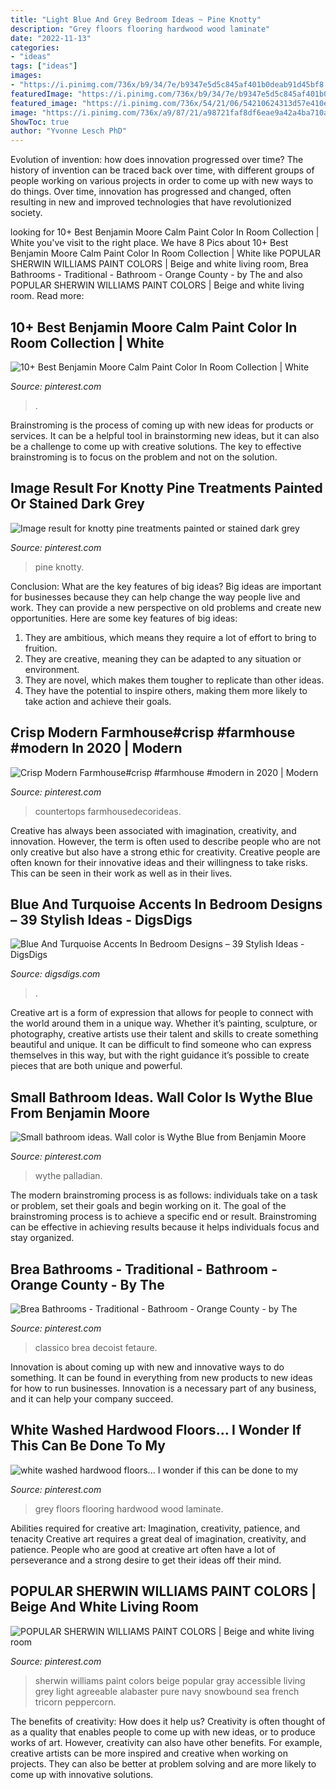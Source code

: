 ```yaml
---
title: "Light Blue And Grey Bedroom Ideas ~ Pine Knotty"
description: "Grey floors flooring hardwood wood laminate"
date: "2022-11-13"
categories:
- "ideas"
tags: ["ideas"]
images:
- "https://i.pinimg.com/736x/b9/34/7e/b9347e5d5c845af401b0deab91d45bf8.jpg"
featuredImage: "https://i.pinimg.com/736x/b9/34/7e/b9347e5d5c845af401b0deab91d45bf8.jpg"
featured_image: "https://i.pinimg.com/736x/54/21/06/54210624313d57e410ee2fa965da4352--grey-flooring-grey-washed-wood-floors.jpg?b=t"
image: "https://i.pinimg.com/736x/a9/87/21/a98721faf8df6eae9a42a4ba710ad074.jpg"
ShowToc: true
author: "Yvonne Lesch PhD"
---
```



Evolution of invention: how does innovation progressed over time?
The history of invention can be traced back over time, with different groups of people working on various projects in order to come up with new ways to do things. Over time, innovation has progressed and changed, often resulting in new and improved technologies that have revolutionized society.

	

		
looking for 10+ Best Benjamin Moore Calm Paint Color In Room Collection | White you've visit to the right place. We have 8 Pics about 10+ Best Benjamin Moore Calm Paint Color In Room Collection | White like POPULAR SHERWIN WILLIAMS PAINT COLORS | Beige and white living room, Brea Bathrooms - Traditional - Bathroom - Orange County - by The and also POPULAR SHERWIN WILLIAMS PAINT COLORS | Beige and white living room. Read more:
		
    
## 10+ Best Benjamin Moore Calm Paint Color In Room Collection | White

<img loading=lazy src="https://i.pinimg.com/736x/a9/87/21/a98721faf8df6eae9a42a4ba710ad074.jpg" onerror="this.onerror=null;this.src='https://tse4.mm.bing.net/th?id=OIP.KNZlyg_pcAe5VTKnemRFUgHaLH&amp;pid=15.1';" alt="10+ Best Benjamin Moore Calm Paint Color In Room Collection | White">

_Source: pinterest.com_

>. 

	

Brainstroming is the process of coming up with new ideas for products or services. It can be a helpful tool in brainstorming new ideas, but it can also be a challenge to come up with creative solutions. The key to effective brainstroming is to focus on the problem and not on the solution.

    
## Image Result For Knotty Pine Treatments Painted Or Stained Dark Grey

<img loading=lazy src="https://i.pinimg.com/736x/e9/21/a7/e921a7a395724f9dfe7ebe13d2a28dfd.jpg" onerror="this.onerror=null;this.src='https://tse4.mm.bing.net/th?id=OIP.ONkKkhNz41XXa2UzkT3KHAAAAA&amp;pid=15.1';" alt="Image result for knotty pine treatments painted or stained dark grey">

_Source: pinterest.com_

>pine knotty. 

	

Conclusion: What are the key features of big ideas?
Big ideas are important for businesses because they can help change the way people live and work. They can provide a new perspective on old problems and create new opportunities. Here are some key features of big ideas: 
1. They are ambitious, which means they require a lot of effort to bring to fruition. 
2. They are creative, meaning they can be adapted to any situation or environment. 
3. They are novel, which makes them tougher to replicate than other ideas. 
4. They have the potential to inspire others, making them more likely to take action and achieve their goals.

    
## Crisp Modern Farmhouse#crisp #farmhouse #modern In 2020 | Modern

<img loading=lazy src="https://i.pinimg.com/736x/b9/34/7e/b9347e5d5c845af401b0deab91d45bf8.jpg" onerror="this.onerror=null;this.src='https://tse1.mm.bing.net/th?id=OIP.epKt1OFTvWjkQuWJeDm0yQHaLH&amp;pid=15.1';" alt="Crisp Modern Farmhouse#crisp #farmhouse #modern in 2020 | Modern">

_Source: pinterest.com_

>countertops farmhousedecorideas. 

	

Creative has always been associated with imagination, creativity, and innovation. However, the term is often used to describe people who are not only creative but also have a strong ethic for creativity. Creative people are often known for their innovative ideas and their willingness to take risks. This can be seen in their work as well as in their lives.

    
## Blue And Turquoise Accents In Bedroom Designs – 39 Stylish Ideas - DigsDigs

<img loading=lazy src="https://www.digsdigs.com/photos/blue-and-turquoise-accents-in-bedrooms-22.jpg" onerror="this.onerror=null;this.src='https://tse2.mm.bing.net/th?id=OIP.qaP-4Zw4eHxswjmapOWepwAAAA&amp;pid=15.1';" alt="Blue And Turquoise Accents In Bedroom Designs – 39 Stylish Ideas - DigsDigs">

_Source: digsdigs.com_

>. 

	

Creative art is a form of expression that allows for people to connect with the world around them in a unique way. Whether it’s painting, sculpture, or photography, creative artists use their talent and skills to create something beautiful and unique. It can be difficult to find someone who can express themselves in this way, but with the right guidance it’s possible to create pieces that are both unique and powerful.

    
## Small Bathroom Ideas. Wall Color Is Wythe Blue From Benjamin Moore

<img loading=lazy src="https://i.pinimg.com/736x/df/0d/8c/df0d8c350dcd38ece840718502cddf07.jpg" onerror="this.onerror=null;this.src='https://tse4.mm.bing.net/th?id=OIP.1m7U96g9IsncMa465fY17QHaLH&amp;pid=15.1';" alt="Small bathroom ideas. Wall color is Wythe Blue from Benjamin Moore">

_Source: pinterest.com_

>wythe palladian. 

	

The modern brainstroming process is as follows: individuals take on a task or problem, set their goals and begin working on it. The goal of the brainstroming process is to achieve a specific end or result. Brainstroming can be effective in achieving results because it helps individuals focus and stay organized.

    
## Brea Bathrooms - Traditional - Bathroom - Orange County - By The

<img loading=lazy src="https://i.pinimg.com/736x/bc/88/56/bc88565f409aafd56e6ec14b2c913bee.jpg" onerror="this.onerror=null;this.src='https://tse3.mm.bing.net/th?id=OIP.nqJxbq1ZOH8e-Q38O7lgmgHaJ-&amp;pid=15.1';" alt="Brea Bathrooms - Traditional - Bathroom - Orange County - by The">

_Source: pinterest.com_

>classico brea decoist fetaure. 

	

Innovation is about coming up with new and innovative ways to do something. It can be found in everything from new products to new ideas for how to run businesses. Innovation is a necessary part of any business, and it can help your company succeed.

    
## White Washed Hardwood Floors... I Wonder If This Can Be Done To My

<img loading=lazy src="https://i.pinimg.com/736x/54/21/06/54210624313d57e410ee2fa965da4352--grey-flooring-grey-washed-wood-floors.jpg?b=t" onerror="this.onerror=null;this.src='https://tse4.mm.bing.net/th?id=OIP.aVf5MfJwflPSCJVbxXTC5gDHEs&amp;pid=15.1';" alt="white washed hardwood floors... I wonder if this can be done to my">

_Source: pinterest.com_

>grey floors flooring hardwood wood laminate. 

	

Abilities required for creative art: Imagination, creativity, patience, and tenacity
Creative art requires a great deal of imagination, creativity, and patience. People who are good at creative art often have a lot of perseverance and a strong desire to get their ideas off their mind.

    
## POPULAR SHERWIN WILLIAMS PAINT COLORS | Beige And White Living Room

<img loading=lazy src="https://i.pinimg.com/736x/54/e6/61/54e661dbc41a59ca9893d5897b17f2bb.jpg" onerror="this.onerror=null;this.src='https://tse1.mm.bing.net/th?id=OIP.nhs32OLDpK1UXDTo0_nQTAHaKD&amp;pid=15.1';" alt="POPULAR SHERWIN WILLIAMS PAINT COLORS | Beige and white living room">

_Source: pinterest.com_

>sherwin williams paint colors beige popular gray accessible living grey light agreeable alabaster pure navy snowbound sea french tricorn peppercorn. 

	

The benefits of creativity: How does it help us?
Creativity is often thought of as a quality that enables people to come up with new ideas, or to produce works of art. However, creativity can also have other benefits. For example, creative artists can be more inspired and creative when working on projects. They can also be better at problem solving and are more likely to come up with innovative solutions.

